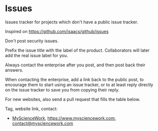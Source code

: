 # Issues

Issues tracker for projects which don't have a public issue tracker.

Inspired on <https://github.com/isaacs/github/issues>

Don't post security issues.

Prefix the issue title with the label of the product. Collaborators will later add the real issue label for you.

Always contact the enterprise after you post, and then post back their answers.

When contacting the enterprise, add a link back to the public post, to encourage them to start using an issue tracker, or to at least reply directly on the issue tracker to save you from copying their reply.

For new websites, also send a pull request that fills the table below.

Tag, website link, contact:

- [MyScienceWork](https://github.com/cirosantilli/issues/labels/MyScienceWork), <https://www.mysciencework.com>, <contact@mysciencework.com>

